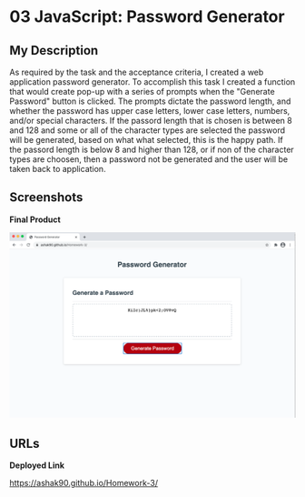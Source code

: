 # 03 JavaScript: Password Generator

## My Description

As required by the task and the acceptance criteria, I created a web application password generator. To accomplish this task I created a function that would create pop-up with a series of prompts when the "Generate Password" button is clicked. The prompts dictate the password length, and whether the password has upper case letters, lower case letters, numbers, and/or special characters. If the passord length that is chosen is between 8 and 128 and some or all of the character types are selected the password will be generated, based on what what selected, this is the happy path. If the passord length is below 8 and higher than 128, or if non of the character types are choosen, then a password not be generated and the user will be taken back to application.


## Screenshots

**Final Product**

![screenshot](passswordGenerator.png)

## URLs

**Deployed Link**

https://ashak90.github.io/Homework-3/
